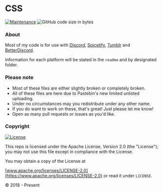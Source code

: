 # CSS

[![Maintenance](https://img.shields.io/badge/Maintained%3F-yes-green.svg?style=flat)](https://GitHub.com/fluteds/css/graphs/commit-activity) ![GitHub code size in bytes](https://img.shields.io/github/languages/code-size/fluteds/css?color=green)

### About

Most of my code is for use with [Discord](https://discord.com), [Spicetify](https://github.com/khanhas/spicetify-cli), [Tumblr](https://tumblr.com) and [BetterDiscord](https://github.com/Jiiks/BetterDiscordApp). 

Information for each platform will be stated in the `readme` and by designated folder.

### Please note

- Most of these files are either slightly broken or completely broken.
- All of these files are here due to Pastebin's new limited unlisted uploading.
- Under no circumstances may you redistribute under any other name.
- If you do want to work on these, that's great! Just please let me know!
- Open as many pull requests or issues as you'd like.

### Copyright

[![License](https://img.shields.io/badge/License-Apache%202.0-green.svg?style=flat)](https://opensource.org/licenses/Apache-2.0)

This repo is licensed under the Apache License, Version 2.0 (the "License");
you may not use this file except in compliance with the License.

You may obtain a copy of the License at

[www.apache.org/licenses/LICENSE-2.0](https://www.apache.org/licenses/LICENSE-2.0) or read it under `LICENSE`.

© 2018 - Present
